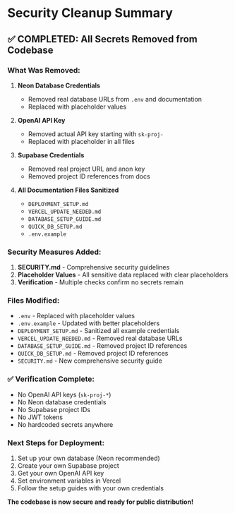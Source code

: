 # Security Cleanup Summary

## ✅ COMPLETED: All Secrets Removed from Codebase

### What Was Removed:
1. **Neon Database Credentials**
   - Removed real database URLs from `.env` and documentation
   - Replaced with placeholder values

2. **OpenAI API Key**
   - Removed actual API key starting with `sk-proj-`
   - Replaced with placeholder in all files

3. **Supabase Credentials**
   - Removed real project URL and anon key
   - Removed project ID references from docs

4. **All Documentation Files Sanitized**
   - `DEPLOYMENT_SETUP.md`
   - `VERCEL_UPDATE_NEEDED.md`
   - `DATABASE_SETUP_GUIDE.md`
   - `QUICK_DB_SETUP.md`
   - `.env.example`

### Security Measures Added:
1. **SECURITY.md** - Comprehensive security guidelines
2. **Placeholder Values** - All sensitive data replaced with clear placeholders
3. **Verification** - Multiple checks confirm no secrets remain

### Files Modified:
- `.env` - Replaced with placeholder values
- `.env.example` - Updated with better placeholders
- `DEPLOYMENT_SETUP.md` - Sanitized all example credentials
- `VERCEL_UPDATE_NEEDED.md` - Removed real database URLs
- `DATABASE_SETUP_GUIDE.md` - Removed project ID references
- `QUICK_DB_SETUP.md` - Removed project ID references
- `SECURITY.md` - New comprehensive security guide

### ✅ Verification Complete:
- No OpenAI API keys (`sk-proj-*`)
- No Neon database credentials
- No Supabase project IDs
- No JWT tokens
- No hardcoded secrets anywhere

### Next Steps for Deployment:
1. Set up your own database (Neon recommended)
2. Create your own Supabase project
3. Get your own OpenAI API key
4. Set environment variables in Vercel
5. Follow the setup guides with your own credentials

**The codebase is now secure and ready for public distribution!**
